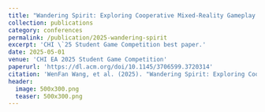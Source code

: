 ```yaml
---
title: "Wandering Spirit: Exploring Cooperative Mixed-Reality Gameplay with Shared Physical Props"
collection: publications
category: conferences
permalink: /publication/2025-wandering-spirit
excerpt: 'CHI \`25 Student Game Competition best paper.'
date: 2025-05-01
venue: 'CHI EA 2025 Student Game Competition'
paperurl: 'https://dl.acm.org/doi/10.1145/3706599.3720314'
citation: 'WenFan Wang, et al. (2025). "Wandering Spirit: Exploring Cooperative Mixed-Reality Gameplay with Shared Physical Props." <i>CHI EA 2025 Student Game Competition</i>.'
header:
  image: 500x300.png
  teaser: 500x300.png
---
```

